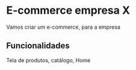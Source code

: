# E-commerce empresa X

Vamos criar um e-commerce, para a empresa

## Funcionalidades
Tela de produtos, catálogo, Home